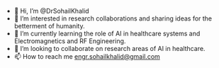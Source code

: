 - 👋 Hi, I’m @DrSohailKhalid
- 👀 I’m interested in research collaborations and sharing ideas for the betterment of humanity. 
- 🌱 I’m currently learning the role of AI in healthcare systems and Electromagnetics and RF Engineering. 
- 💞️ I’m looking to collaborate on research areas of AI in healthcare. 
- 📫 How to reach me engr.sohailkhalid@gmail.com

<!---
DrSohailKhalid/DrSohailKhalid is a ✨ special ✨ repository because its `README.md` (this file) appears on your GitHub profile.
You can click the Preview link to take a look at your changes.
--->
